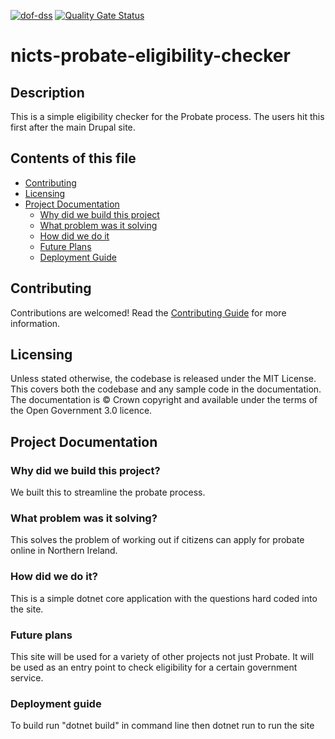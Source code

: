 [![dof-dss](https://circleci.com/gh/dof-dss/nicts-probate-eligibility-checker.svg?style=svg&circle-token=65bd91969b3a6cb1b6e37eb596224aa2ffddacf9)](https://app.circleci.com/pipelines/github/dof-dss/nicts-probate-eligibility-checker) [![Quality Gate Status](https://sonarcloud.io/api/project_badges/measure?project=dof-dss_nicts-probate-eligibility-checker&metric=alert_status)](https://sonarcloud.io/dashboard?id=dof-dss_nicts-probate-eligibility-checker)

# nicts-probate-eligibility-checker

## Description
This is a simple eligibility checker for the Probate process. The users hit this first after the main Drupal site.

## Contents of this file

- [Contributing](#contributing)
- [Licensing](#licensing)
- [Project Documentation](#project-documentation)
    - [Why did we build this project](#why-did-we-build-this-project)
    - [What problem was it solving](#what-problem-was-it-solving)
    - [How did we do it](#how-did-we-do-it)
    - [Future Plans](#future-plans)
    - [Deployment Guide](#deployment-guide)

## Contributing

Contributions are welcomed! Read the [Contributing Guide](./docs/contributing/Index.md) for more information.

## Licensing

Unless stated otherwise, the codebase is released under the MIT License. This covers both the codebase and any sample code in the documentation. The documentation is © Crown copyright and available under the terms of the Open Government 3.0 licence.

## Project Documentation

### Why did we build this project?

We built this to streamline the probate process.

### What problem was it solving?

This solves the problem of working out if citizens can apply for probate online in Northern Ireland.

### How did we do it?

This is a simple dotnet core application with the questions hard coded into the site.

### Future plans

This site will be used for a variety of other projects not just Probate. It will be used as an entry point to check eligibility for a certain government service.

### Deployment guide

To build run "dotnet build" in command line then
dotnet run to run the site


